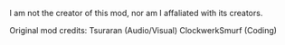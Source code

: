 I am not the creator of this mod, nor am I affaliated with its creators.

Original mod credits:
Tsuraran (Audio/Visual)
ClockwerkSmurf (Coding)
